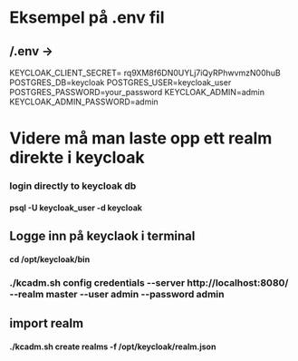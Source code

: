 # Eksempel på .env fil
## /.env ->
KEYCLOAK_CLIENT_SECRET= rq9XM8f6DN0UYLj7iQyRPhwvmzN00huB
POSTGRES_DB=keycloak
POSTGRES_USER=keycloak_user
POSTGRES_PASSWORD=your_password
KEYCLOAK_ADMIN=admin
KEYCLOAK_ADMIN_PASSWORD=admin

# Videre må man laste opp ett realm direkte i keycloak


### login directly to keycloak db
#### psql -U keycloak_user -d keycloak

## Logge inn på keyclaok i terminal
#### cd /opt/keycloak/bin
### ./kcadm.sh config credentials --server http://localhost:8080/ --realm master --user admin --password admin

## import realm
#### ./kcadm.sh create realms -f /opt/keycloak/realm.json


